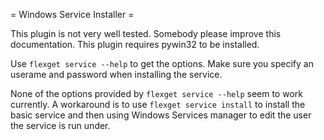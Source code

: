 = Windows Service Installer =

This plugin is not very well tested. Somebody please improve this documentation.
This plugin requires pywin32 to be installed.

Use `flexget service --help` to get the options. Make sure you specify an userame and password when installing the service.


None of the options provided by `flexget service --help` seem to work currently. A workaround is to use `flexget service install` to install the basic service and then using Windows Services manager to edit the user the service is run under.